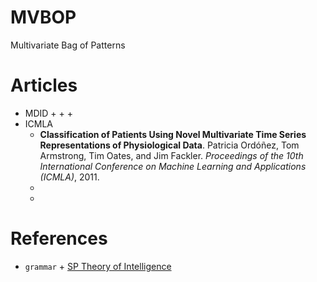 MVBOP
=====

Multivariate Bag of Patterns


Articles
========

+ MDID
	+ 
	+ 
	+ 
+ ICMLA
	+ **Classification of Patients Using Novel Multivariate Time Series Representations of Physiological Data**.	Patricia Ordóñez, Tom Armstrong, Tim Oates, and Jim Fackler.	_Proceedings of the 10th International Conference on Machine Learning and Applications (ICMLA)_,	2011.
	+ 
	+ 


References
==========

+ `grammar`
        + [SP Theory of Intelligence](http://arxiv.org/pdf/1306.3888.pdf)
